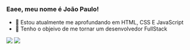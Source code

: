 ### Eaee, meu nome é João Paulo! 

- 🌱 Estou atualmente me aprofundando em HTML, CSS E JavaScript
- 👯 Tenho o objeivo de me tornar um desenvolvedor FullStack
<div>
  <img src="https://github-readme-stats.vercel.app/api?username=rochajpp&show_icons=true&theme=tokyonight"/>
  <img src="https://github-readme-stats.vercel.app/api/top-langs/?username=rochajpp&layout=compact&theme=tokyonight"/>
</div>
